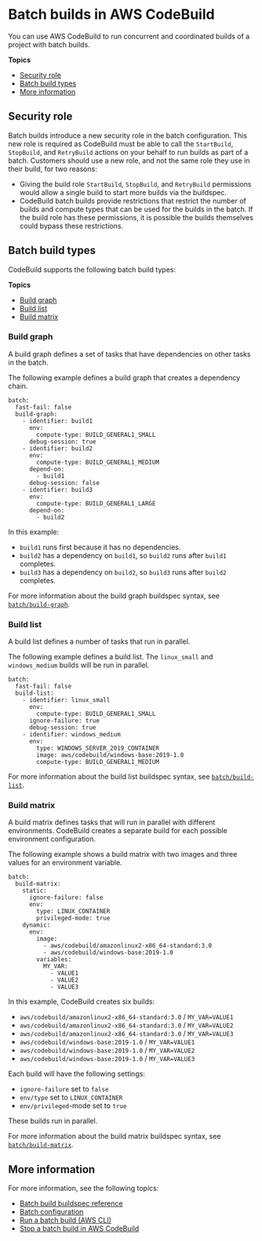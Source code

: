 # Batch builds in AWS CodeBuild<a name="batch-build"></a>

You can use AWS CodeBuild to run concurrent and coordinated builds of a project with batch builds\. 

**Topics**
+ [Security role](#batch_security_role)
+ [Batch build types](#batch_build_types)
+ [More information](#batch_more_info)

## Security role<a name="batch_security_role"></a>

Batch builds introduce a new security role in the batch configuration\. This new role is required as CodeBuild must be able to call the `StartBuild`, `StopBuild`, and `RetryBuild` actions on your behalf to run builds as part of a batch\. Customers should use a new role, and not the same role they use in their build, for two reasons:
+ Giving the build role `StartBuild`, `StopBuild`, and `RetryBuild` permissions would allow a single build to start more builds via the buildspec\.
+ CodeBuild batch builds provide restrictions that restrict the number of builds and compute types that can be used for the builds in the batch\. If the build role has these permissions, it is possible the builds themselves could bypass these restrictions\.

## Batch build types<a name="batch_build_types"></a>

CodeBuild supports the following batch build types:

**Topics**
+ [Build graph](#batch_build_graph)
+ [Build list](#batch_build_list)
+ [Build matrix](#batch_build_matrix)

### Build graph<a name="batch_build_graph"></a>

A build graph defines a set of tasks that have dependencies on other tasks in the batch\. 

The following example defines a build graph that creates a dependency chain\. 

```
batch:
  fast-fail: false
  build-graph:
    - identifier: build1
      env:
        compute-type: BUILD_GENERAL1_SMALL
      debug-session: true
    - identifier: build2
      env:
        compute-type: BUILD_GENERAL1_MEDIUM
      depend-on:
        - build1
      debug-session: false
    - identifier: build3
      env:
        compute-type: BUILD_GENERAL1_LARGE
      depend-on:
        - build2
```

In this example:
+ `build1` runs first because it has no dependencies\.
+ `build2` has a dependency on `build1`, so `build2` runs after `build1` completes\.
+ `build3` has a dependency on `build2`, so `build3` runs after `build2` completes\.

For more information about the build graph buildspec syntax, see [`batch/build-graph`](batch-build-buildspec.md#build-spec.batch.build-graph)\.

### Build list<a name="batch_build_list"></a>

A build list defines a number of tasks that run in parallel\. 

The following example defines a build list\. The `linux_small` and `windows_medium` builds will be run in parallel\.

```
batch:
  fast-fail: false
  build-list:
    - identifier: linux_small
      env:
        compute-type: BUILD_GENERAL1_SMALL
      ignore-failure: true
      debug-session: true
    - identifier: windows_medium
      env:
        type: WINDOWS_SERVER_2019_CONTAINER
        image: aws/codebuild/windows-base:2019-1.0
        compute-type: BUILD_GENERAL1_MEDIUM
```

For more information about the build list buildspec syntax, see [`batch/build-list`](batch-build-buildspec.md#build-spec.batch.build-list)\.

### Build matrix<a name="batch_build_matrix"></a>

A build matrix defines tasks that will run in parallel with different environments\. CodeBuild creates a separate build for each possible environment configuration\. 

The following example shows a build matrix with two images and three values for an environment variable\.

```
batch:
  build-matrix:
    static:
      ignore-failure: false
      env:
        type: LINUX_CONTAINER
        privileged-mode: true
    dynamic:
      env:
        image:
          - aws/codebuild/amazonlinux2-x86_64-standard:3.0
          - aws/codebuild/windows-base:2019-1.0
        variables:
          MY_VAR:
            - VALUE1
            - VALUE2
            - VALUE3
```

In this example, CodeBuild creates six builds:
+ `aws/codebuild/amazonlinux2-x86_64-standard:3.0` / `MY_VAR=VALUE1`
+ `aws/codebuild/amazonlinux2-x86_64-standard:3.0` / `MY_VAR=VALUE2`
+ `aws/codebuild/amazonlinux2-x86_64-standard:3.0` / `MY_VAR=VALUE3`
+ `aws/codebuild/windows-base:2019-1.0` / `MY_VAR=VALUE1`
+ `aws/codebuild/windows-base:2019-1.0` / `MY_VAR=VALUE2`
+ `aws/codebuild/windows-base:2019-1.0` / `MY_VAR=VALUE3`

Each build will have the following settings:
+ `ignore-failure` set to `false`
+ `env/type` set to `LINUX_CONTAINER`
+ `env/privileged`\-mode set to `true`

These builds run in parallel\.

For more information about the build matrix buildspec syntax, see [`batch/build-matrix`](batch-build-buildspec.md#build-spec.batch.build-matrix)\.

## More information<a name="batch_more_info"></a>

For more information, see the following topics:
+ [Batch build buildspec reference](batch-build-buildspec.md)
+ [Batch configuration](create-project-console.md#create-project-console-batch-config)
+ [Run a batch build \(AWS CLI\)](run-batch-build-cli.md)
+ [Stop a batch build in AWS CodeBuild ](stop-batch-build.md)